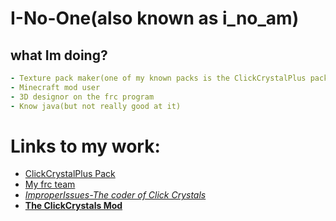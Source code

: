 # I-No-One(also known as i_no_am)
## what Im doing?
```yml
- Texture pack maker(one of my known packs is the ClickCrystalPlus pack)
- Minecraft mod user
- 3D designor on the frc program
- Know java(but not really good at it)
```
# Links to my work:
- [ClickCrystalPlus Pack](https://modrinth.com/resourcepack/clickcrystalplus-pack)
- [My frc team](https://excaliburfrc.github.io/)
- [*ImproperIssues-The coder of Click Crystals*](https://github.com/ItziSpyder)
- [**The ClickCrystals Mod**](https://github.com/ItziSpyder/ClickCrystals)
  
  


